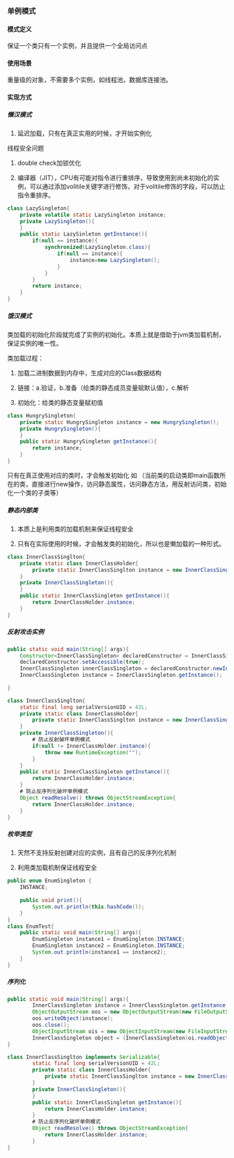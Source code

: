 ### 单例模式

#### 模式定义

保证一个类只有一个实例，并且提供一个全局访问点

#### 使用场景

重量级的对象，不需要多个实例，如线程池，数据库连接池。

#### 实现方式

##### 懒汉模式

1. 延迟加载，只有在真正实用的时候，才开始实例化

线程安全问题

1. double check加锁优化

1. 编译器（JIT），CPU有可能对指令进行重排序，导致使用到尚未初始化的实例，可以通过添加volitile关键字进行修饰，对于volitile修饰的字段，可以防止指令重排序。

```java
class LazySingleton{
    private volatile static LazySingleton instance;
    private LazySingleton(){
    }
    public static LazySinleton getInstance(){
        if(null == instance){
            synchronized(LazySingleton.class){
                if(null == instance){
                    instance=new LazySingleton();
                }
            }
        }
        return instance;
    }
}
```

##### 饿汉模式

类加载的初始化阶段就完成了实例的初始化。本质上就是借助于jvm类加载机制，保证实例的唯一性。

类加载过程：

1. 加载二进制数据到内存中，生成对应的Class数据结构

1. 链接：a.验证，b.准备（给类的静态成员变量赋默认值），c.解析

1. 初始化：给类的静态变量赋初值

```java
class HungrySingleton{
    private static HungrySingleton instance = new HungrySingleton();
    private HungrySingleton(){
    }
    public static HungrySingleton getInstance(){
        return instance;
    }
}
```

只有在真正使用对应的类时，才会触发初始化 如 （当前类的启动类即main函数所在的类，直接进行new操作，访问静态属性，访问静态方法，用反射访问类，初始化一个类的子类等）

##### 静态内部类

1. 本质上是利用类的加载机制来保证线程安全

1. 只有在实际使用的时候，才会触发类的初始化，所以也是懒加载的一种形式。

```java
class InnerClassSinglton{
    private static class InnerClassHolder{
        private static InnerClassSinglton instance = new InnerClassSingleton();
    }
    private InnerClassSingleton(){
    }
    public static InnerClassSingleton getInstance(){
        return InnerClassHolder.instance;
    }
}
```

##### 反射攻击实例

```java
public static void main(String[] args){
    Constructor<InnerClassSingleton> declaredConstructor = InnerClassSingleton.class.getDeclaredConstructor();
    declaredConstructor.setAccessible(true);
    InnerClassSingleton innerClassSingleton = declaredConstructor.newInstance();
    InnerClassSingleton instance = InnerClassSingleton.getInstance();
    
}
```

```java
class InnerClassSinglton{
    static final long serialVersionUID = 42L;
    private static class InnerClassHolder{
        private static InnerClassSinglton instance = new InnerClassSingleton();
    }
    private InnerClassSingleton(){
        # 防止反射破坏单例模式
        if(null != InnerClassHolder.instance){
            throw new RuntimeException("");
        }
    }
    public static InnerClassSingleton getInstance(){
        return InnerClassHolder.instance;
    }
    # 防止反序列化破坏单例模式
    Object readResolve() throws ObjectStreamException{
        return InnerClassHolder.instance;
    }
}   
```

##### 枚举类型

1. 天然不支持反射创建对应的实例，且有自己的反序列化机制

1. 利用类加载机制保证线程安全

```java
public enum EnumSingleton {
    INSTANCE;
    
    public void print(){
        System.out.println(this.hashCode());
    }
}
class EnumTest{
    public static void main(String[] args){
        EnumSingleton instance1 = EnumSingleton.INSTANCE;
        EnumSingleton instance2 = EnumSingleton.INSTANCE;
        System.out.println(instance1 == instance2);
    }
}
```

##### 序列化

```java
public static void main(String[] args){
        InnerClassSingleton instance = InnerClassSingleton.getInstance();
        ObjectOutputStream oos = new ObjectOutputStream(new FileOutputStream("aaa"));
        oos.writeObject(instance);
        oos.close();
        ObjectInputStream ois = new ObjectInputStream(new FileInputStream("aaa"));
        InnerClassSingleton object = (InnerClassSingleton)oi.readObject();
}
```

```java
class InnerClassSinglton implements Serializable{
        static final long serialVersionUID = 42L;
        private static class InnerClassHolder{
            private static InnerClassSinglton instance = new InnerClassSingleton();
        }
        private InnerClassSingleton(){
        }
        public static InnerClassSingleton getInstance(){
            return InnerClassHolder.instance;
        }
        # 防止反序列化破坏单例模式
        Object readResolve() throws ObjectStreamException{
            return InnerClassHolder.instance;
        }
}   
```
